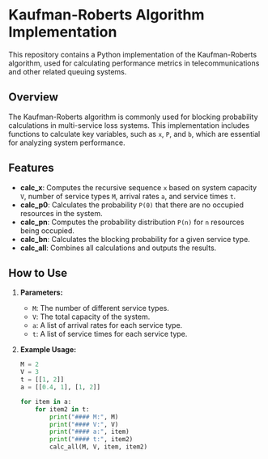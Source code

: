 # Kaufman-Roberts Algorithm Implementation

This repository contains a Python implementation of the Kaufman-Roberts algorithm, used for calculating performance metrics in telecommunications and other related queuing systems.

## Overview

The Kaufman-Roberts algorithm is commonly used for blocking probability calculations in multi-service loss systems. This implementation includes functions to calculate key variables, such as `x`, `P`, and `b`, which are essential for analyzing system performance.

## Features

- **calc_x**: Computes the recursive sequence `x` based on system capacity `V`, number of service types `M`, arrival rates `a`, and service times `t`.
- **calc_p0**: Calculates the probability `P(0)` that there are no occupied resources in the system.
- **calc_pn**: Computes the probability distribution `P(n)` for `n` resources being occupied.
- **calc_bn**: Calculates the blocking probability for a given service type.
- **calc_all**: Combines all calculations and outputs the results.

## How to Use

1. **Parameters:**
   - `M`: The number of different service types.
   - `V`: The total capacity of the system.
   - `a`: A list of arrival rates for each service type.
   - `t`: A list of service times for each service type.

2. **Example Usage:**

   ```python
   M = 2
   V = 3
   t = [[1, 2]]
   a = [[0.4, 1], [1, 2]]

   for item in a:
       for item2 in t:
           print("#### M:", M)
           print("#### V:", V)
           print("#### a:", item)
           print("#### t:", item2)
           calc_all(M, V, item, item2)
